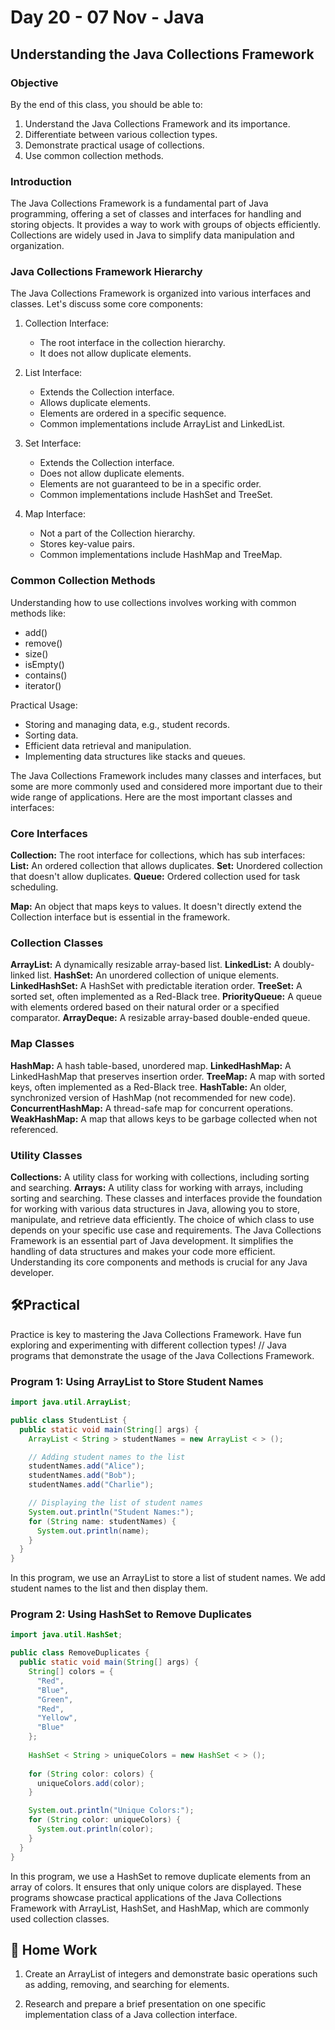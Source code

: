 # Day 20 - 07 Nov - Java

## Understanding the Java Collections Framework

### Objective

By the end of this class, you should be able to:

1. Understand the Java Collections Framework and its importance.
2. Differentiate between various collection types.
3. Demonstrate practical usage of collections.
4. Use common collection methods.

### Introduction

The Java Collections Framework is a fundamental part of Java programming, offering a set of classes and
interfaces for handling and storing objects. It provides a way to work with groups of objects efficiently.
Collections are widely used in Java to simplify data manipulation and organization.

### Java Collections Framework Hierarchy

The Java Collections Framework is organized into various interfaces and classes. Let's discuss some core
components:

1. Collection Interface:
    - The root interface in the collection hierarchy.
    - It does not allow duplicate elements.

2. List Interface:
    - Extends the Collection interface.
    - Allows duplicate elements.
    - Elements are ordered in a specific sequence.
    - Common implementations include ArrayList and LinkedList.

3. Set Interface:
    - Extends the Collection interface.
    - Does not allow duplicate elements.
    - Elements are not guaranteed to be in a specific order.
    - Common implementations include HashSet and TreeSet.

4. Map Interface:
    - Not a part of the Collection hierarchy.
    - Stores key-value pairs.
    - Common implementations include HashMap and TreeMap.

### Common Collection Methods

Understanding how to use collections involves working with common methods like:

- add()
- remove()
- size()
- isEmpty()
- contains()
- iterator()

Practical Usage:

- Storing and managing data, e.g., student records.
- Sorting data.
- Efficient data retrieval and manipulation.
- Implementing data structures like stacks and queues.

The Java Collections Framework includes many classes and interfaces, but some are more commonly
used and considered more important due to their wide range of applications. Here are the most
important classes and interfaces:

### Core Interfaces

**Collection:** The root interface for collections, which has sub interfaces:
**List:** An ordered collection that allows duplicates.
**Set:** Unordered collection that doesn't allow duplicates.
**Queue:** Ordered collection used for task scheduling.

**Map:** An object that maps keys to values. It doesn't directly extend the Collection interface but is essential in the framework.

### Collection Classes

**ArrayList:** A dynamically resizable array-based list.
**LinkedList:** A doubly-linked list.
**HashSet:** An unordered collection of unique elements.
**LinkedHashSet:** A HashSet with predictable iteration order.
**TreeSet:** A sorted set, often implemented as a Red-Black tree.
**PriorityQueue:** A queue with elements ordered based on their natural order or a specified comparator.
**ArrayDeque:** A resizable array-based double-ended queue.

### Map Classes

**HashMap:** A hash table-based, unordered map.
**LinkedHashMap:** A LinkedHashMap that preserves insertion order.
**TreeMap:** A map with sorted keys, often implemented as a Red-Black tree.
**HashTable:** An older, synchronized version of HashMap (not recommended for new code).
**ConcurrentHashMap:** A thread-safe map for concurrent operations.
**WeakHashMap:** A map that allows keys to be garbage collected when not referenced.

### Utility Classes

**Collections:** A utility class for working with collections, including sorting and searching.
**Arrays:** A utility class for working with arrays, including sorting and searching. These classes and interfaces provide the foundation for working with various data structures in Java, allowing you to store, manipulate, and retrieve data efficiently. The choice of which class to use depends on your specific use case and requirements. The Java Collections Framework is an essential part of Java development. It simplifies the handling of data structures and makes your code more efficient. Understanding its core components and methods is crucial for any Java developer.

## 🛠️Practical

Practice is key to mastering the Java Collections Framework. Have fun exploring and experimenting with
different collection types!
//
Java programs that demonstrate the usage of the Java Collections Framework.

### Program 1: Using ArrayList to Store Student Names
```java
import java.util.ArrayList;

public class StudentList {
  public static void main(String[] args) {
    ArrayList < String > studentNames = new ArrayList < > ();

    // Adding student names to the list
    studentNames.add("Alice");
    studentNames.add("Bob");
    studentNames.add("Charlie");

    // Displaying the list of student names
    System.out.println("Student Names:");
    for (String name: studentNames) {
      System.out.println(name);
    }
  }
}
```

In this program, we use an ArrayList to store a list of student names. We add student names to the list
and then display them.

### Program 2: Using HashSet to Remove Duplicates

```java
import java.util.HashSet;

public class RemoveDuplicates {
  public static void main(String[] args) {
    String[] colors = {
      "Red",
      "Blue",
      "Green",
      "Red",
      "Yellow",
      "Blue"
    };
    
    HashSet < String > uniqueColors = new HashSet < > ();
    
    for (String color: colors) {
      uniqueColors.add(color);
    }

    System.out.println("Unique Colors:");
    for (String color: uniqueColors) {
      System.out.println(color);
    }
  }
}
```

In this program, we use a HashSet to remove duplicate elements from an array of colors. It ensures that only unique colors are displayed. These programs showcase practical applications of the Java Collections Framework with ArrayList, HashSet, and HashMap, which are commonly used collection classes.

## 📝 Home Work

1. Create an ArrayList of integers and demonstrate basic operations such as adding, removing, and
searching for elements.

2. Research and prepare a brief presentation on one specific implementation class of a Java
collection interface.
